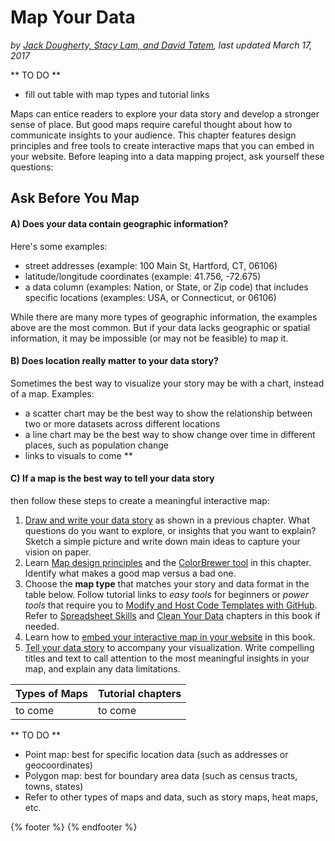 # Map Your Data
*by [Jack Dougherty, Stacy Lam, and David Tatem](../introduction/who.md), last updated March 17, 2017*

** TO DO **
- fill out table with map types and tutorial links

Maps can entice readers to explore your data story and develop a stronger sense of place. But good maps require careful thought about how to communicate insights to your audience. This chapter features design principles and free tools to create interactive maps that you can embed in your website. Before leaping into a data mapping project, ask yourself these questions:

## Ask Before You Map

#### A) Does your data contain geographic information?
Here's some examples:
- street addresses (example: 100 Main St, Hartford, CT, 06106)
- latitude/longitude coordinates (example: 41.756, -72.675)
- a data column (examples: Nation, or State, or Zip code) that includes specific locations (examples: USA, or Connecticut, or 06106)

While there are many more types of geographic information, the examples above are the most common. But if your data lacks geographic or spatial information, it may be impossible (or may not be feasible) to map it.

#### B) Does location really matter to your data story?
Sometimes the best way to visualize your story may be with a chart, instead of a map. Examples:
- a scatter chart may be the best way to show the relationship between two or more datasets across different locations
- a line chart may be the best way to show change over time in different places, such as population change
- links to visuals to come **

#### C) If a map is the best way to tell your data story
then follow these steps to create a meaningful interactive map:

1) [Draw and write your data story](../../choose/draw) as shown in a previous chapter. What questions do you want to explore, or insights that you want to explain? Sketch a simple picture and write down main ideas to capture your vision on paper.
2) Learn [Map design principles](design) and the [ColorBrewer tool](colorbrewer) in this chapter. Identify what makes a good map versus a bad one.
3) Choose the **map type** that matches your story and data format in the table below. Follow tutorial links to *easy tools* for beginners or *power tools* that require you to [Modify and Host Code Templates with GitHub](../github). Refer to [Spreadsheet Skills](../spreadsheet) and [Clean Your Data](../clean) chapters in this book if needed.
4) Learn how to [embed your interactive map in your website](../embed) in this book.
5) [Tell your data story](../story) to accompany your visualization. Write compelling titles and text to call attention to the most meaningful insights in your map, and explain any data limitations.

| Types of Maps | Tutorial chapters |
| --- | --- |
| to come | to come |

** TO DO **
- Point map: best for specific location data (such as addresses or geocoordinates)
- Polygon map: best for boundary area data (such as census tracts, towns, states)
- Refer to other types of maps and data, such as story maps, heat maps, etc.

{% footer %}
{% endfooter %}
